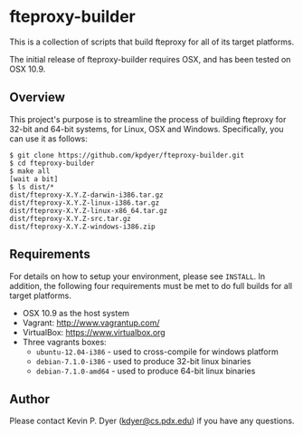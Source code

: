 fteproxy-builder
================

This is a collection of scripts that build fteproxy for all of its target platforms.

The initial release of fteproxy-builder requires OSX, and has been tested on OSX 10.9.


Overview
--------

This project's purpose is to streamline the process of building fteproxy for 32-bit and 64-bit systems, for Linux, OSX and Windows. Specifically, you can use it as follows:

```
$ git clone https://github.com/kpdyer/fteproxy-builder.git
$ cd fteproxy-builder
$ make all
[wait a bit]
$ ls dist/*
dist/fteproxy-X.Y.Z-darwin-i386.tar.gz
dist/fteproxy-X.Y.Z-linux-i386.tar.gz
dist/fteproxy-X.Y.Z-linux-x86_64.tar.gz
dist/fteproxy-X.Y.Z-src.tar.gz
dist/fteproxy-X.Y.Z-windows-i386.zip
```


Requirements
------------

For details on how to setup your environment, please see ```INSTALL```. In addition, the following four requirements must be met to do full builds for all target platforms.

* OSX 10.9 as the host system
* Vagrant: http://www.vagrantup.com/
* VirtualBox: https://www.virtualbox.org
* Three vagrants boxes:
    * ```ubuntu-12.04-i386``` - used to cross-compile for windows platform
    * ```debian-7.1.0-i386``` - used to produce 32-bit linux binaries
    * ```debian-7.1.0-amd64``` - used to produce 64-bit linux binaries


Author
------

Please contact Kevin P. Dyer (kdyer@cs.pdx.edu) if you have any questions.
